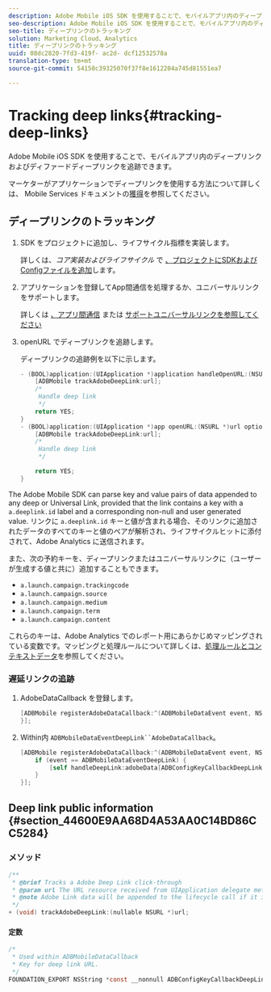 ```yaml
---
description: Adobe Mobile iOS SDK を使用することで、モバイルアプリ内のディープリンクおよびディファードディープリンクを追跡できます。
seo-description: Adobe Mobile iOS SDK を使用することで、モバイルアプリ内のディープリンクおよびディファードディープリンクを追跡できます。
seo-title: ディープリンクのトラッキング
solution: Marketing Cloud、Analytics
title: ディープリンクのトラッキング
uuid: 08dc2820-7fd3-419f- ac2d- dcf12532578a
translation-type: tm+mt
source-git-commit: 54150c39325070f37f8e1612204a745d81551ea7

---
```



# Tracking deep links{#tracking-deep-links}

Adobe Mobile iOS SDK を使用することで、モバイルアプリ内のディープリンクおよびディファードディープリンクを追跡できます。

マーケターがアプリケーションでディープリンクを使用する方法について詳しくは、 Mobile Services ドキュメントの[獲得](/help/ios/acquisition-main/acquisition.md)を参照してください。

## ディープリンクのトラッキング

1. SDK をプロジェクトに追加し、ライフサイクル指標を実装します。

   詳しくは、*コア実装およびライフサイクル* で [、プロジェクトにSDKおよびConfigファイルを追加](/help/ios/getting-started/dev-qs.md)します。
1. アプリケーションを登録してApp間通信を処理するか、ユニバーサルリンクをサポートします。

   詳しくは [、アプリ間通信](https://developer.apple.com/library/ios/documentation/iPhone/Conceptual/iPhoneOSProgrammingGuide/Inter-AppCommunication/Inter-AppCommunication.html#//apple_ref/doc/uid/TP40007072-CH6-SW10) または [サポートユニバーサルリンクを参照してください](https://developer.apple.com/library/ios/documentation/General/Conceptual/AppSearch/UniversalLinks.html)

1. openURL でディープリンクを追跡します。

   ディープリンクの追跡例を以下に示します。

   ```objective-c
   - (BOOL)application:(UIApplication *)application handleOpenURL:(NSURL *)url { 
       [ADBMobile trackAdobeDeepLink:url]; 
       /* 
        Handle deep link 
        */ 
       return YES; 
   } 
   - (BOOL)application:(UIApplication *)app openURL:(NSURL *)url options:(NSDictionary<NSString *, id> *)options { 
       [ADBMobile trackAdobeDeepLink:url]; 
       /* 
        Handle deep link 
        */ 
   
       return YES; 
   }
   ```

The Adobe Mobile SDK can parse key and value pairs of data appended to any deep or Universal Link, provided that the link contains a key with a `a.deeplink.id` label and a corresponding non-null and user generated value. リンクに `a.deeplink.id` キーと値が含まれる場合、そのリンクに追加されたデータのすべてのキーと値のペアが解析され、ライフサイクルヒットに添付されて、Adobe Analytics に送信されます。

また、次の予約キーを、ディープリンクまたはユニバーサルリンクに（ユーザーが生成する値と共に）追加することもできます。

* `a.launch.campaign.trackingcode`
* `a.launch.campaign.source`
* `a.launch.campaign.medium`
* `a.launch.campaign.term`
* `a.launch.campaign.content`

これらのキーは、Adobe Analytics でのレポート用にあらかじめマッピングされている変数です。マッピングと処理ルールについて詳しくは、[処理ルールとコンテキストデータ](/help/ios/getting-started/proc-rules.md)を参照してください。

### 遅延リンクの追跡

1. AdobeDataCallback を登録します。

   ```objective-c
   [ADBMobile registerAdobeDataCallback:^(ADBMobileDataEvent event, NSDictionary * _Nullable adobeData) { 
   }];
   ```

1. Within内 `ADBMobileDataEventDeepLink``AdobeDataCallback`。

   ```objective-c
   [ADBMobile registerAdobeDataCallback:^(ADBMobileDataEvent event, NSDictionary * _Nullable adobeData) { 
       if (event == ADBMobileDataEventDeepLink) { 
           [self handleDeepLink:adobeData[ADBConfigKeyCallbackDeepLink]]; 
       } 
   }];
   ```

## Deep link public information {#section_44600E9AA68D4A53AA0C14BD86CC5284}

### メソッド

```objective-c
/** 
 * @brief Tracks a Adobe Deep Link click-through 
 * @param url The URL resource received from UIApplication delegate method. 
 * @note Adobe Link data will be appended to the lifecycle call if it is a launch event, otherwise an extra call will be sent. 
 */ 
+ (void) trackAdobeDeepLink:(nullable NSURL *)url;
```

#### 定数

```objective-c
/* 
 * Used within ADBMobileDataCallback 
 * Key for deep link URL. 
 */ 
FOUNDATION_EXPORT NSString *const __nonnull ADBConfigKeyCallbackDeepLink;
```

